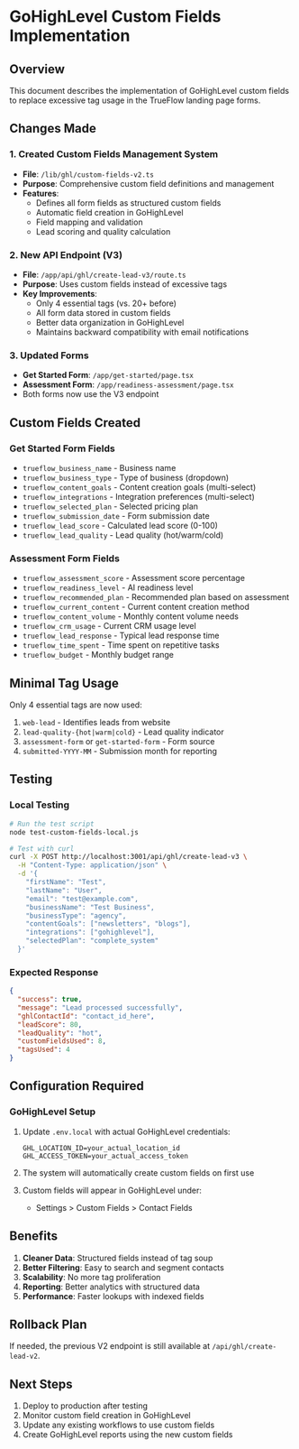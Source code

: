 # GoHighLevel Custom Fields Implementation

## Overview
This document describes the implementation of GoHighLevel custom fields to replace excessive tag usage in the TrueFlow landing page forms.

## Changes Made

### 1. Created Custom Fields Management System
- **File**: `/lib/ghl/custom-fields-v2.ts`
- **Purpose**: Comprehensive custom field definitions and management
- **Features**:
  - Defines all form fields as structured custom fields
  - Automatic field creation in GoHighLevel
  - Field mapping and validation
  - Lead scoring and quality calculation

### 2. New API Endpoint (V3)
- **File**: `/app/api/ghl/create-lead-v3/route.ts`
- **Purpose**: Uses custom fields instead of excessive tags
- **Key Improvements**:
  - Only 4 essential tags (vs. 20+ before)
  - All form data stored in custom fields
  - Better data organization in GoHighLevel
  - Maintains backward compatibility with email notifications

### 3. Updated Forms
- **Get Started Form**: `/app/get-started/page.tsx`
- **Assessment Form**: `/app/readiness-assessment/page.tsx`
- Both forms now use the V3 endpoint

## Custom Fields Created

### Get Started Form Fields
- `trueflow_business_name` - Business name
- `trueflow_business_type` - Type of business (dropdown)
- `trueflow_content_goals` - Content creation goals (multi-select)
- `trueflow_integrations` - Integration preferences (multi-select)
- `trueflow_selected_plan` - Selected pricing plan
- `trueflow_submission_date` - Form submission date
- `trueflow_lead_score` - Calculated lead score (0-100)
- `trueflow_lead_quality` - Lead quality (hot/warm/cold)

### Assessment Form Fields
- `trueflow_assessment_score` - Assessment score percentage
- `trueflow_readiness_level` - AI readiness level
- `trueflow_recommended_plan` - Recommended plan based on assessment
- `trueflow_current_content` - Current content creation method
- `trueflow_content_volume` - Monthly content volume needs
- `trueflow_crm_usage` - Current CRM usage level
- `trueflow_lead_response` - Typical lead response time
- `trueflow_time_spent` - Time spent on repetitive tasks
- `trueflow_budget` - Monthly budget range

## Minimal Tag Usage
Only 4 essential tags are now used:
1. `web-lead` - Identifies leads from website
2. `lead-quality-{hot|warm|cold}` - Lead quality indicator
3. `assessment-form` or `get-started-form` - Form source
4. `submitted-YYYY-MM` - Submission month for reporting

## Testing

### Local Testing
```bash
# Run the test script
node test-custom-fields-local.js

# Test with curl
curl -X POST http://localhost:3001/api/ghl/create-lead-v3 \
  -H "Content-Type: application/json" \
  -d '{
    "firstName": "Test",
    "lastName": "User",
    "email": "test@example.com",
    "businessName": "Test Business",
    "businessType": "agency",
    "contentGoals": ["newsletters", "blogs"],
    "integrations": ["gohighlevel"],
    "selectedPlan": "complete_system"
  }'
```

### Expected Response
```json
{
  "success": true,
  "message": "Lead processed successfully",
  "ghlContactId": "contact_id_here",
  "leadScore": 80,
  "leadQuality": "hot",
  "customFieldsUsed": 8,
  "tagsUsed": 4
}
```

## Configuration Required

### GoHighLevel Setup
1. Update `.env.local` with actual GoHighLevel credentials:
   ```
   GHL_LOCATION_ID=your_actual_location_id
   GHL_ACCESS_TOKEN=your_actual_access_token
   ```

2. The system will automatically create custom fields on first use

3. Custom fields will appear in GoHighLevel under:
   - Settings > Custom Fields > Contact Fields

## Benefits
1. **Cleaner Data**: Structured fields instead of tag soup
2. **Better Filtering**: Easy to search and segment contacts
3. **Scalability**: No more tag proliferation
4. **Reporting**: Better analytics with structured data
5. **Performance**: Faster lookups with indexed fields

## Rollback Plan
If needed, the previous V2 endpoint is still available at `/api/ghl/create-lead-v2`.

## Next Steps
1. Deploy to production after testing
2. Monitor custom field creation in GoHighLevel
3. Update any existing workflows to use custom fields
4. Create GoHighLevel reports using the new custom fields